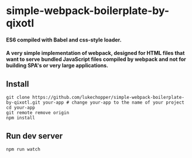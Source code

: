 # simple-webpack-boilerplate-by-qixotl
#### ES6 compiled with Babel and css-style loader.
#### A very simple implementation of webpack, designed for HTML files that want to serve bundled JavaScript files compiled by webpack and not for building SPA's or very large applications.

## Install
```
git clone https://github.com/lukechopper/simple-webpack-boilerplate-by-qixotl.git your-app # change your-app to the name of your project
cd your-app
git remote remove origin
npm install
```

## Run dev server
```
npm run watch
```

